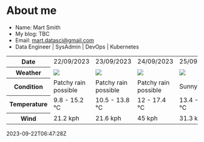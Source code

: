 # About me

- Name: Mart Smith
- My blog: TBC
- Email: [mart.datasci@gmail.com](mailto:mart.datasci6@gmail.com)
- Data Engineer | SysAdmin | DevOps | Kubernetes


<table>
    <tr>
        <th>Date</th>
        <td>22/09/2023</td><td>23/09/2023</td><td>24/09/2023</td><td>25/09/2023</td><td>26/09/2023</td><td>27/09/2023</td><td>28/09/2023</td>
    </tr>
    <tr>
        <th>Weather</th>
        <td><img src="https://cdn.weatherapi.com/weather/64x64/day/176.png"/></td><td><img src="https://cdn.weatherapi.com/weather/64x64/day/176.png"/></td><td><img src="https://cdn.weatherapi.com/weather/64x64/day/176.png"/></td><td><img src="https://cdn.weatherapi.com/weather/64x64/day/113.png"/></td><td><img src="https://cdn.weatherapi.com/weather/64x64/day/176.png"/></td><td><img src="https://cdn.weatherapi.com/weather/64x64/day/113.png"/></td><td><img src="https://cdn.weatherapi.com/weather/64x64/day/116.png"/></td>
    </tr>
    <tr>
        <th>Condition</th>
        <td width="200px">Patchy rain possible</td><td width="200px">Patchy rain possible</td><td width="200px">Patchy rain possible</td><td width="200px">Sunny</td><td width="200px">Patchy rain possible</td><td width="200px">Sunny</td><td width="200px">Partly cloudy</td>
    </tr>
    <tr>
        <th>Temperature</th>
        <td>9.8 -  15.2 °C</td><td>10.5 -  13.8 °C</td><td>12 -  17.4 °C</td><td>13.4 -  18.1 °C</td><td>12.7 -  16.6 °C</td><td>10.8 -  15.8 °C</td><td>10.1 -  16 °C</td>
    </tr>
    <tr>
        <th>Wind</th>
        <td>21.2 kph</td><td>21.6 kph</td><td>45 kph</td><td>31.3 kph</td><td>34.6 kph</td><td>24.5 kph</td><td>25.2 kph</td>
    </tr>
</table>


2023-09-22T06:47:28Z

